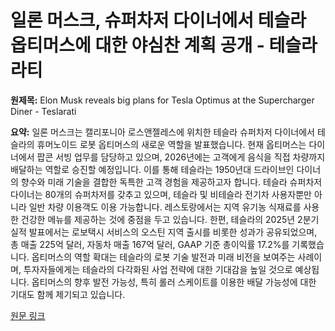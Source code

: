 # 일론 머스크, 슈퍼차저 다이너에서 테슬라 옵티머스에 대한 야심찬 계획 공개 - 테슬라라티

**원제목:** Elon Musk reveals big plans for Tesla Optimus at the Supercharger Diner - Teslarati

**요약:** 일론 머스크는 캘리포니아 로스앤젤레스에 위치한 테슬라 슈퍼차저 다이너에서 테슬라의 휴머노이드 로봇 옵티머스의 새로운 역할을 발표했습니다. 현재 옵티머스는 다이너에서 팝콘 서빙 업무를 담당하고 있으며, 2026년에는 고객에게 음식을 직접 차량까지 배달하는 역할로 승진할 예정입니다.  이를 통해 테슬라는 1950년대 드라이브인 다이너의 향수와 미래 기술을 결합한 독특한 고객 경험을 제공하고자 합니다.  테슬라 슈퍼차저 다이너는 80개의 슈퍼차저를 갖추고 있으며, 테슬라 및 비테슬라 전기차 사용자뿐만 아니라 일반 차량 이용객도 이용 가능합니다.  레스토랑에서는 지역 유기농 식재료를 사용한 건강한 메뉴를 제공하는 것에 중점을 두고 있습니다.  한편, 테슬라의 2025년 2분기 실적 발표에서는 로보택시 서비스의 오스틴 지역 출시를 비롯한 성과가 공유되었으며,  총 매출 225억 달러, 자동차 매출 167억 달러, GAAP 기준 총이익률 17.2%를 기록했습니다. 옵티머스의 역할 확대는 테슬라의 로봇 기술 발전과 미래 비전을 보여주는 사례이며,  투자자들에게는 테슬라의 다각화된 사업 전략에 대한 기대감을 높일 것으로 예상됩니다.  옵티머스의 향후 발전 가능성, 특히 롤러 스케이트를 이용한 배달 가능성에 대한 기대도 함께 제기되고 있습니다.

[원문 링크](https://www.teslarati.com/elon-musk-reveals-big-plans-tesla-optimus-supercharger-diner/)

